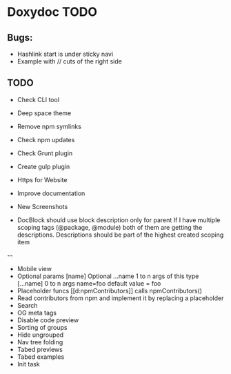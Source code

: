 Doxydoc TODO
==========

Bugs:
-----

* Hashlink start is under sticky navi
* Example with // cuts of the right side

TODO
----
* Check CLI tool
* Deep space theme
* Remove npm symlinks
* Check npm updates
* Check Grunt plugin
* Create gulp plugin
* Https for Website

* Improve documentation
* New Screenshots
* DocBlock should use block description only for parent
  If I have multiple scoping tags (@package, @module) both of them are getting the descriptions.
  Descriptions should be part of the highest created scoping item

--

* Mobile view
* Optional params
    [name]      Optional
    ...name     1 to n args of this type
    [...name]   0 to n args
    name=foo    default value = foo
* Placeholder funcs
    [[d:npmContributors]] calls npmContributors()
* Read contributors from npm and implement it by replacing a placeholder
* Search
* OG meta tags
* Disable code preview
* Sorting of groups
* Hide ungrouped
* Nav tree folding
* Tabed previews
* Tabed examples
* Init task

